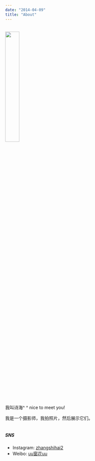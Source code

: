 ```yaml
---
date: "2014-04-09"
title: "About"
---
```

<br>

<img src="/img/about/about.JPG" width="30%" height="30%">
<br><br>
我叫诗海^ ^ nice to meet you!

我是一个摄影师，我拍照片，然后展示它们。
<br><br>

##### SNS
* Instagram: [zhangshihai2](https://www.instagram.com/zhangshihai2/)
* Weibo: [uu窗花uu](https://weibo.com/u/7811476668)